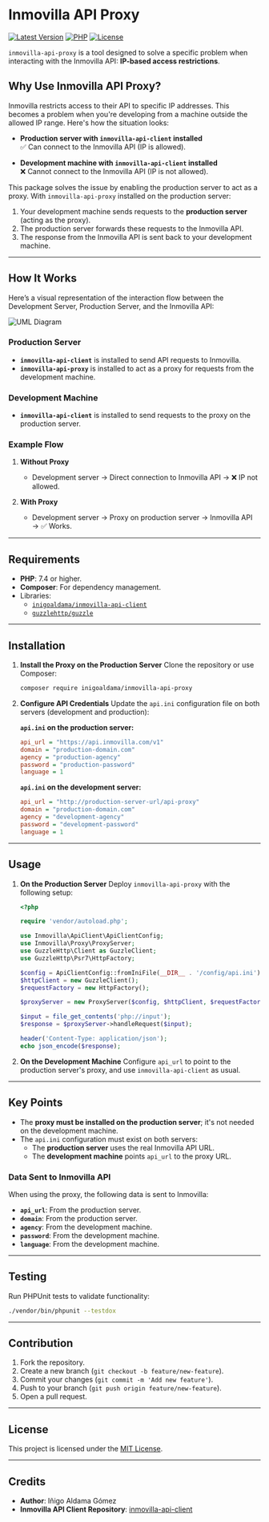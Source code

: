 
# Inmovilla API Proxy

[![Latest Version](https://img.shields.io/badge/version-1.0.0-blue)]()
[![PHP](https://img.shields.io/badge/php-%5E7.4%20%7C%7C%20%5E8.0-blue)]()
[![License](https://img.shields.io/badge/license-MIT-green)](LICENSE)

`inmovilla-api-proxy` is a tool designed to solve a specific problem when interacting with the Inmovilla API: **IP-based access restrictions**.

## Why Use Inmovilla API Proxy?

Inmovilla restricts access to their API to specific IP addresses. This becomes a problem when you're developing from a machine outside the allowed IP range. Here's how the situation looks:

- **Production server with `inmovilla-api-client` installed**  
  ✅ Can connect to the Inmovilla API (IP is allowed).

- **Development machine with `inmovilla-api-client` installed**  
  ❌ Cannot connect to the Inmovilla API (IP is not allowed).

This package solves the issue by enabling the production server to act as a proxy. With `inmovilla-api-proxy` installed on the production server:

1. Your development machine sends requests to the **production server** (acting as the proxy).
2. The production server forwards these requests to the Inmovilla API.
3. The response from the Inmovilla API is sent back to your development machine.

---

## How It Works

Here’s a visual representation of the interaction flow between the Development Server, Production Server, and the Inmovilla API:

![UML Diagram](https://www.plantuml.com/plantuml/png/TO-nJiD0343tV8NL2GJvWGwe88Je5a575YldmTB5T_YS5FuULwTKH4dNytlFlaCnL1k7s1XR93YAaM9ld0HUoCv40gyqKKnv837u99r87w7J5CQApKyemVKXJHmZmdDtR9hiRUuvevkxTUPBxdWMMipSzf5zUhy3BE1ufPQLrU9L96lw-OK7k9s-DBRQY-ilPFt5zH9ed_wvUtW_dJhueE-HYZNpe68kxk4jwHarKBX2_WpjTgNa98KM6GTzzpPt80dZ4Fy0)


### Production Server
- **`inmovilla-api-client`** is installed to send API requests to Inmovilla.
- **`inmovilla-api-proxy`** is installed to act as a proxy for requests from the development machine.

### Development Machine
- **`inmovilla-api-client`** is installed to send requests to the proxy on the production server.

### Example Flow
1. **Without Proxy**
    - Development server → Direct connection to Inmovilla API → ❌ IP not allowed.

2. **With Proxy**
    - Development server → Proxy on production server → Inmovilla API → ✅ Works.

---

## Requirements

- **PHP**: 7.4 or higher.
- **Composer**: For dependency management.
- Libraries:
    - [`inigoaldama/inmovilla-api-client`](https://packagist.org/packages/inigoaldama/inmovilla-api-client)
    - [`guzzlehttp/guzzle`](https://packagist.org/packages/guzzlehttp/guzzle)

---

## Installation

1. **Install the Proxy on the Production Server**
   Clone the repository or use Composer:
   ```bash
   composer require inigoaldama/inmovilla-api-proxy
   ```

2. **Configure API Credentials**
   Update the `api.ini` configuration file on both servers (development and production):

   **`api.ini` on the production server:**
   ```ini
   api_url = "https://api.inmovilla.com/v1"
   domain = "production-domain.com"
   agency = "production-agency"
   password = "production-password"
   language = 1
   ```

   **`api.ini` on the development server:**
   ```ini
   api_url = "http://production-server-url/api-proxy"
   domain = "production-domain.com"
   agency = "development-agency"
   password = "development-password"
   language = 1
   ```

---

## Usage

1. **On the Production Server**
   Deploy `inmovilla-api-proxy` with the following setup:
   ```php
   <?php

   require 'vendor/autoload.php';

   use Inmovilla\ApiClient\ApiClientConfig;
   use Inmovilla\Proxy\ProxyServer;
   use GuzzleHttp\Client as GuzzleClient;
   use GuzzleHttp\Psr7\HttpFactory;

   $config = ApiClientConfig::fromIniFile(__DIR__ . '/config/api.ini');
   $httpClient = new GuzzleClient();
   $requestFactory = new HttpFactory();

   $proxyServer = new ProxyServer($config, $httpClient, $requestFactory);

   $input = file_get_contents('php://input');
   $response = $proxyServer->handleRequest($input);

   header('Content-Type: application/json');
   echo json_encode($response);
   ```

2. **On the Development Machine**
   Configure `api_url` to point to the production server's proxy, and use `inmovilla-api-client` as usual.

---

## Key Points

- The **proxy must be installed on the production server**; it's not needed on the development machine.
- The `api.ini` configuration must exist on both servers:
    - The **production server** uses the real Inmovilla API URL.
    - The **development machine** points `api_url` to the proxy URL.

### Data Sent to Inmovilla API
When using the proxy, the following data is sent to Inmovilla:
- **`api_url`**: From the production server.
- **`domain`**: From the production server.
- **`agency`**: From the development machine.
- **`password`**: From the development machine.
- **`language`**: From the development machine.

---

## Testing

Run PHPUnit tests to validate functionality:
```bash
./vendor/bin/phpunit --testdox
```

---

## Contribution

1. Fork the repository.
2. Create a new branch (`git checkout -b feature/new-feature`).
3. Commit your changes (`git commit -m 'Add new feature'`).
4. Push to your branch (`git push origin feature/new-feature`).
5. Open a pull request.

---

## License

This project is licensed under the [MIT License](LICENSE).

---

## Credits

- **Author**: Iñigo Aldama Gómez
- **Inmovilla API Client Repository**: [inmovilla-api-client](https://github.com/inigoaldama/inmovilla-api-client)
